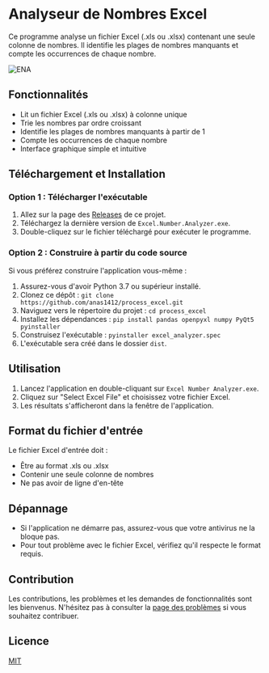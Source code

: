 # Analyseur de Nombres Excel

Ce programme analyse un fichier Excel (.xls ou .xlsx) contenant une seule colonne de nombres. Il identifie les plages de nombres manquants et compte les occurrences de chaque nombre.

![ENA](https://github.com/anas1412/process_excel/raw/main/ENA.png)

## Fonctionnalités

- Lit un fichier Excel (.xls ou .xlsx) à colonne unique
- Trie les nombres par ordre croissant
- Identifie les plages de nombres manquants à partir de 1
- Compte les occurrences de chaque nombre
- Interface graphique simple et intuitive

## Téléchargement et Installation

### Option 1 : Télécharger l'exécutable

1. Allez sur la page des [Releases](https://github.com/anas1412/process_excel/releases) de ce projet.
2. Téléchargez la dernière version de `Excel.Number.Analyzer.exe`.
3. Double-cliquez sur le fichier téléchargé pour exécuter le programme.

### Option 2 : Construire à partir du code source

Si vous préférez construire l'application vous-même :

1. Assurez-vous d'avoir Python 3.7 ou supérieur installé.
2. Clonez ce dépôt :
   `git clone https://github.com/anas1412/process_excel.git`
3. Naviguez vers le répertoire du projet :
   `cd process_excel`
4. Installez les dépendances :
   `pip install pandas openpyxl numpy PyQt5 pyinstaller`
5. Construisez l'exécutable :
   `pyinstaller excel_analyzer.spec`
6. L'exécutable sera créé dans le dossier `dist`.

## Utilisation

1. Lancez l'application en double-cliquant sur `Excel Number Analyzer.exe`.
2. Cliquez sur "Select Excel File" et choisissez votre fichier Excel.
3. Les résultats s'afficheront dans la fenêtre de l'application.

## Format du fichier d'entrée

Le fichier Excel d'entrée doit :

- Être au format .xls ou .xlsx
- Contenir une seule colonne de nombres
- Ne pas avoir de ligne d'en-tête

## Dépannage

- Si l'application ne démarre pas, assurez-vous que votre antivirus ne la bloque pas.
- Pour tout problème avec le fichier Excel, vérifiez qu'il respecte le format requis.

## Contribution

Les contributions, les problèmes et les demandes de fonctionnalités sont les bienvenus. N'hésitez pas à consulter la [page des problèmes](https://github.com/anas1412/process_excel/issues) si vous souhaitez contribuer.

## Licence

[MIT](https://choosealicense.com/licenses/mit/)

